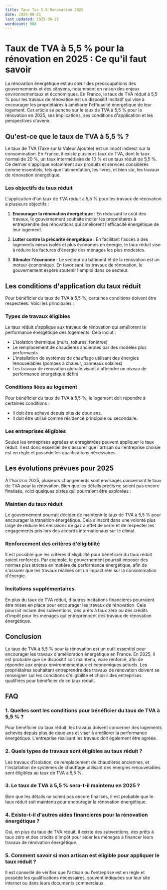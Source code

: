 ```yaml
---
title: Taux Tva 5.5 Renovation 2025
date: 2025-06-21
last_updated: 2025-06-21
wordcount: 908
---
```


# Taux de TVA à 5,5 % pour la rénovation en 2025 : Ce qu'il faut savoir

La rénovation énergétique est au cœur des préoccupations des gouvernements et des citoyens, notamment en raison des enjeux environnementaux et économiques. En France, le taux de TVA réduit à 5,5 % pour les travaux de rénovation est un dispositif incitatif qui vise à encourager les propriétaires à améliorer l'efficacité énergétique de leur logement. Cet article se penche sur le taux de TVA à 5,5 % pour la rénovation en 2025, ses implications, ses conditions d'application et les perspectives d'avenir.

## Qu'est-ce que le taux de TVA à 5,5 % ?

Le taux de TVA (Taxe sur la Valeur Ajoutée) est un impôt indirect sur la consommation. En France, il existe plusieurs taux de TVA, dont le taux normal de 20 %, un taux intermédiaire de 10 % et un taux réduit de 5,5 %. Ce dernier s'applique notamment aux produits et services considérés comme essentiels, tels que l'alimentation, les livres, et bien sûr, les travaux de rénovation énergétique.

### Les objectifs du taux réduit

L'application d'un taux de TVA réduit à 5,5 % pour les travaux de rénovation a plusieurs objectifs :

1. **Encourager la rénovation énergétique** : En réduisant le coût des travaux, le gouvernement souhaite inciter les propriétaires à entreprendre des rénovations qui améliorent l'efficacité énergétique de leur logement.
   
2. **Lutter contre la précarité énergétique** : En facilitant l'accès à des logements mieux isolés et plus économes en énergie, le taux réduit vise à réduire les factures d'énergie des ménages les plus modestes.

3. **Stimuler l'économie** : Le secteur du bâtiment et de la rénovation est un moteur économique. En favorisant les travaux de rénovation, le gouvernement espère soutenir l'emploi dans ce secteur.

## Les conditions d'application du taux réduit

Pour bénéficier du taux de TVA à 5,5 %, certaines conditions doivent être respectées. Voici les principales :

### Types de travaux éligibles

Le taux réduit s'applique aux travaux de rénovation qui améliorent la performance énergétique des logements. Cela inclut :

- L'isolation thermique (murs, toitures, fenêtres)
- Le remplacement de chaudières anciennes par des modèles plus performants
- L'installation de systèmes de chauffage utilisant des énergies renouvelables (pompes à chaleur, panneaux solaires)
- Les travaux de rénovation globale visant à atteindre un niveau de performance énergétique défini

### Conditions liées au logement

Pour bénéficier du taux de TVA à 5,5 %, le logement doit répondre à certaines conditions :

- Il doit être achevé depuis plus de deux ans.
- Il doit être utilisé comme résidence principale ou secondaire.

### Les entreprises éligibles

Seules les entreprises agréées et enregistrées peuvent appliquer le taux réduit. Il est donc essentiel de s'assurer que l'artisan ou l'entreprise choisie est en règle et possède les qualifications nécessaires.

## Les évolutions prévues pour 2025

À l'horizon 2025, plusieurs changements sont envisagés concernant le taux de TVA pour la rénovation. Bien que les détails précis ne soient pas encore finalisés, voici quelques pistes qui pourraient être explorées :

### Maintien du taux réduit

Le gouvernement pourrait décider de maintenir le taux de TVA à 5,5 % pour encourager la transition énergétique. Cela s'inscrit dans une volonté plus large de réduire les émissions de gaz à effet de serre et de respecter les engagements pris lors des accords internationaux sur le climat.

### Renforcement des critères d'éligibilité

Il est possible que les critères d'éligibilité pour bénéficier du taux réduit soient renforcés. Par exemple, le gouvernement pourrait imposer des normes plus strictes en matière de performance énergétique, afin de s'assurer que les travaux réalisés ont un impact réel sur la consommation d'énergie.

### Incitations supplémentaires

En plus du taux de TVA réduit, d'autres incitations financières pourraient être mises en place pour encourager les travaux de rénovation. Cela pourrait inclure des subventions, des prêts à taux zéro ou des crédits d'impôt pour les ménages qui entreprennent des travaux de rénovation énergétique.

## Conclusion

Le taux de TVA à 5,5 % pour la rénovation est un outil essentiel pour encourager les travaux d'amélioration énergétique en France. En 2025, il est probable que ce dispositif soit maintenu, voire renforcé, afin de répondre aux enjeux environnementaux et économiques actuels. Les propriétaires souhaitant entreprendre des travaux de rénovation doivent se renseigner sur les conditions d'éligibilité et choisir des entreprises qualifiées pour bénéficier de ce taux réduit.

## FAQ

### 1. Quelles sont les conditions pour bénéficier du taux de TVA à 5,5 % ?

Pour bénéficier du taux réduit, les travaux doivent concerner des logements achevés depuis plus de deux ans et viser à améliorer la performance énergétique. L'entreprise réalisant les travaux doit également être agréée.

### 2. Quels types de travaux sont éligibles au taux réduit ?

Les travaux d'isolation, de remplacement de chaudières anciennes, et l'installation de systèmes de chauffage utilisant des énergies renouvelables sont éligibles au taux de TVA à 5,5 %.

### 3. Le taux de TVA à 5,5 % sera-t-il maintenu en 2025 ?

Bien que les détails ne soient pas encore finalisés, il est probable que le taux réduit soit maintenu pour encourager la rénovation énergétique.

### 4. Existe-t-il d'autres aides financières pour la rénovation énergétique ?

Oui, en plus du taux de TVA réduit, il existe des subventions, des prêts à taux zéro et des crédits d'impôt pour aider les ménages à financer leurs travaux de rénovation énergétique.

### 5. Comment savoir si mon artisan est éligible pour appliquer le taux réduit ?

Il est conseillé de vérifier que l'artisan ou l'entreprise est en règle et possède les qualifications nécessaires, souvent indiquées sur leur site internet ou dans leurs documents commerciaux.